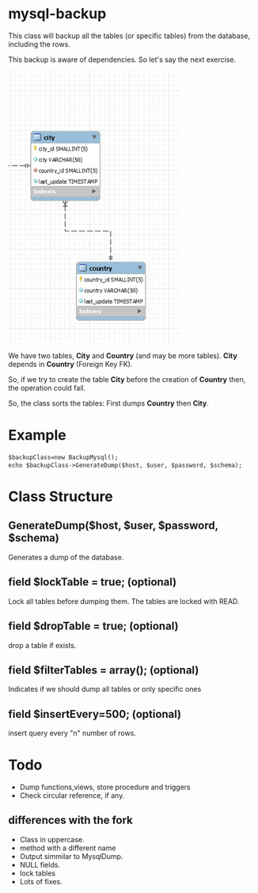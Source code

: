 # mysql-backup
This class will backup all the tables (or specific tables) from the database, including the rows.

This backup is aware of dependencies. So let's say the next exercise.

![logo](imgdoc/diagram.jpg "diagram")

We have two tables, **City** and **Country** (and may be more tables).
**City** depends in **Country** (Foreign Key FK).

So, if we try to create the table **City** before the creation of **Country** then, the operation could fail.

So, the class sorts the tables: First dumps **Country** then **City**.

# Example
````
$backupClass=new BackupMysql();
echo $backupClass->GenerateDump($host, $user, $password, $schema);
````

# Class Structure  

## GenerateDump($host, $user, $password, $schema)     
Generates a dump of the database. 


## field $lockTable = true; (optional) 
Lock all tables before dumping them. The tables are locked with READ.  
## field $dropTable = true; (optional)   
drop a table if exists.  
## field $filterTables = array(); (optional)   
Indicates if we should dump all tables or only specific ones    
## field $insertEvery=500; (optional)   
insert query every "n" number of rows.  

# Todo

* Dump functions,views, store procedure and triggers  
* Check circular reference, if any.

## differences with the fork

* Class in uppercase.
* method with a different name
* Output simmilar to MysqlDump.
* NULL fields.
* lock tables
* Lots of fixes.